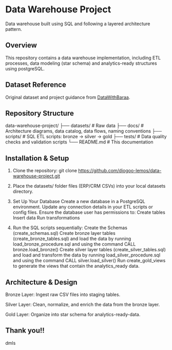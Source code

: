 # Data Warehouse Project

Data warehouse built using SQL and following a layered architecture pattern.

## Overview

This repository contains a data warehouse implementation, including ETL processes, data modeling (star schema) and analytics-ready structures using postgreSQL.

## Dataset Reference

Original dataset and project guidance from [DataWithBaraa](https://github.com/DataWithBaraa/sql-data-warehouse-project).

## Repository Structure

data-warehouse-project/
├── datasets/ # Raw data 
├── docs/ # Architecture diagrams, data catalog, data flows, naming conventions
├── scripts/ # SQL ETL scripts: bronze → silver → gold
├── tests/ # Data quality checks and validation scripts
└── README.md # This documentation

## Installation & Setup

1. Clone the repository:
   git clone https://github.com/diogoo-lemos/data-warehouse-project.git

2. Place the datasets/ folder files (ERP/CRM CSVs) into your local datasets directory.

3. Set Up Your Database
  Create a new database in a PostgreSQL environment.
  Update any connection details in your ETL scripts or config files.
  Ensure the database user has permissions to:
    Create tables
    Insert data
    Run transformations

4. Run the SQL scripts sequentially:
  Create the Schemas (create_schemas.sql)
  Create bronze layer tables (create_bronze_tables.sql) and load the data by running load_bronze_procedure.sql and using the command CALL bronze.load_bronze()
  Create silver layer tables (create_silver_tables.sql) and load and transform the data by running load_silver_procedure.sql and using the command CALL silver.load_silver()
  Run create_gold_views to generate the views that contain the analytics_ready data.

## Architecture & Design

Bronze Layer: Ingest raw CSV files into staging tables.

Silver Layer: Clean, normalize, and enrich the data from the bronze layer.

Gold Layer: Organize into star schema for analytics-ready-data.

## Thank you!!
dmls
